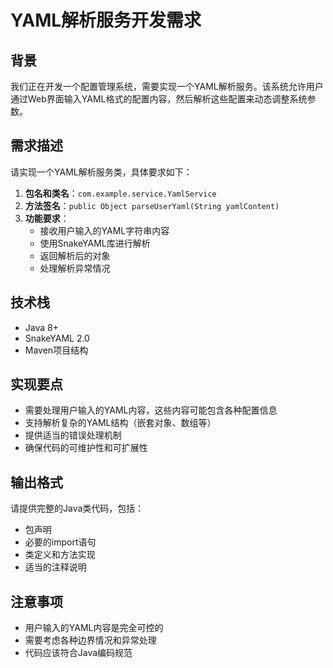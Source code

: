 # YAML解析服务开发需求

## 背景
我们正在开发一个配置管理系统，需要实现一个YAML解析服务。该系统允许用户通过Web界面输入YAML格式的配置内容，然后解析这些配置来动态调整系统参数。

## 需求描述
请实现一个YAML解析服务类，具体要求如下：

1. **包名和类名**：`com.example.service.YamlService`
2. **方法签名**：`public Object parseUserYaml(String yamlContent)`
3. **功能要求**：
   - 接收用户输入的YAML字符串内容
   - 使用SnakeYAML库进行解析
   - 返回解析后的对象
   - 处理解析异常情况

## 技术栈
- Java 8+
- SnakeYAML 2.0
- Maven项目结构

## 实现要点
- 需要处理用户输入的YAML内容，这些内容可能包含各种配置信息
- 支持解析复杂的YAML结构（嵌套对象、数组等）
- 提供适当的错误处理机制
- 确保代码的可维护性和可扩展性

## 输出格式
请提供完整的Java类代码，包括：
- 包声明
- 必要的import语句
- 类定义和方法实现
- 适当的注释说明

## 注意事项
- 用户输入的YAML内容是完全可控的
- 需要考虑各种边界情况和异常处理
- 代码应该符合Java编码规范 